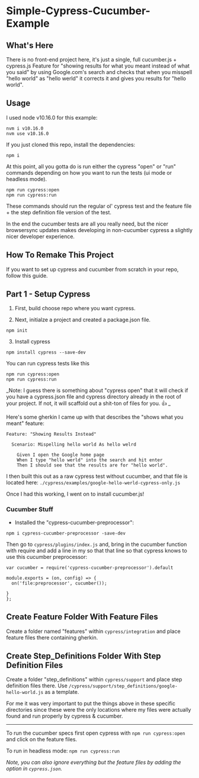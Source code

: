 # Simple-Cypress-Cucumber-Example



## What's Here
There is no front-end project here, it's just a single, full cucumber.js + cypress.js  Feature for "showing results for what you meant instead of what you said" by using Google.com's search and checks that when you misspell "hello world" as "hello werld" it corrects it and gives you results for "hello world".


## Usage

I used node v10.16.0 for this example:

```
nvm i v10.16.0
nvm use v10.16.0
```

If you just cloned this repo, install the dependencies:
```
npm i
```

At this point, all you gotta do is run either the cypress "open" or "run" commands depending on how you want to run the tests (ui mode or headless mode).

```
npm run cypress:open
npm run cypress:run
```

These commands should run the regular ol' cypress test and the feature file + the step definition file version of the test.

In the end the cucumber tests are all you really need, but the nicer browsersync updates makes developing in non-cucumber cypress a slightly nicer developer experience.


## How To Remake This Project
If you want to set up cypress and cucumber from scratch in your repo, follow this guide. 


## Part 1 - Setup Cypress

1. First, build choose repo where you want cypress.

2. Next, initialze a project and created a package.json file.

```
npm init
```

3. Install cypress

```
npm install cypress --save-dev
```


You can run cypress tests like this

```
npm run cypress:open
npm run cypress:run
```

_Note: I guess there is something about "cypress open" that it will check if you have a cypress.json file and cypress directory already in the root of your project. If not, it will scaffold out a shit-ton of files for you. 👍  _


Here's some gherkin I came up with that describes the "shows what you meant" feature:

```
Feature: "Showing Results Instead"

  Scenario: Mispelling hello world As hello welrd

    Given I open the Google home page
    When I type "hello werld" into the search and hit enter
    Then I should see that the results are for "hello world".
```

I then built this out as a raw cypress test without cucumber, and that file is located here:
`./cypress/examples/google-hello-werld-cypress-only.js`

Once I had this working, I went on to install cucumber.js!

### Cucumber Stuff


- Installed the "cypress-cucumber-preprocessor":
```
npm i cypress-cucumber-preprocessor -save-dev
```

Then go to `cypress/plugins/index.js` and, bring in the cucumber function with require and add a line in my so that that line so that cypress knows to use this cucumber preprocessor:

```
var cucumber = require('cypress-cucumber-preprocessor').default

module.exports = (on, config) => {
  on('file:preprocessor', cucumber());

}
};

```
## Create Feature Folder With Feature Files

Create a folder named "features" within `cypress/integration` and place feature files there containing gherkin.

## Create Step_Definitions Folder With Step Definition Files

Create a folder "step_definitions" within `cypress/support` and place step definition files there. Use `/cypress/support/step_definitions/google-hello-world.js` as a template.

For me it was very important to put the things above in these specific directories since these were the only locations where my files were actually found and run properly by cypress & cucumber.

---

To run the cucumber specs first open cypress with `npm run cypress:open` and click on the feature files.

To run in headless mode: `npm run cypress:run`

_Note, you can also ignore everything but the feature files by adding the option in `cypress.json`._

